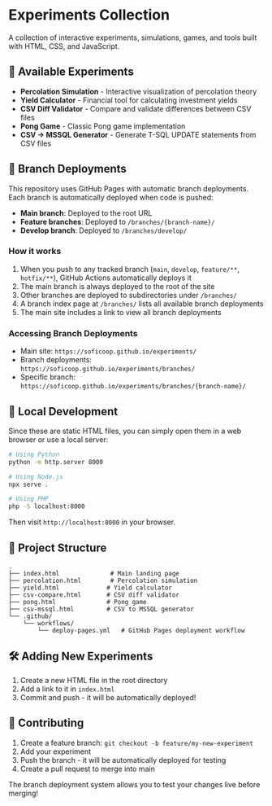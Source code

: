 # Experiments Collection

A collection of interactive experiments, simulations, games, and tools built with HTML, CSS, and JavaScript.

## 🎯 Available Experiments

- **Percolation Simulation** - Interactive visualization of percolation theory
- **Yield Calculator** - Financial tool for calculating investment yields
- **CSV Diff Validator** - Compare and validate differences between CSV files
- **Pong Game** - Classic Pong game implementation
- **CSV → MSSQL Generator** - Generate T-SQL UPDATE statements from CSV files

## 🌿 Branch Deployments

This repository uses GitHub Pages with automatic branch deployments. Each branch is automatically deployed when code is pushed:

- **Main branch**: Deployed to the root URL
- **Feature branches**: Deployed to `/branches/{branch-name}/`
- **Develop branch**: Deployed to `/branches/develop/`

### How it works

1. When you push to any tracked branch (`main`, `develop`, `feature/**`, `hotfix/**`), GitHub Actions automatically deploys it
2. The main branch is always deployed to the root of the site
3. Other branches are deployed to subdirectories under `/branches/`
4. A branch index page at `/branches/` lists all available branch deployments
5. The main site includes a link to view all branch deployments

### Accessing Branch Deployments

- Main site: `https://soficoop.github.io/experiments/`
- Branch deployments: `https://soficoop.github.io/experiments/branches/`
- Specific branch: `https://soficoop.github.io/experiments/branches/{branch-name}/`

## 🚀 Local Development

Since these are static HTML files, you can simply open them in a web browser or use a local server:

```bash
# Using Python
python -m http.server 8000

# Using Node.js
npx serve .

# Using PHP
php -S localhost:8000
```

Then visit `http://localhost:8000` in your browser.

## 📁 Project Structure

```
.
├── index.html              # Main landing page
├── percolation.html        # Percolation simulation
├── yield.html             # Yield calculator
├── csv-compare.html       # CSV diff validator
├── pong.html              # Pong game
├── csv-mssql.html         # CSV to MSSQL generator
└── .github/
    └── workflows/
        └── deploy-pages.yml   # GitHub Pages deployment workflow
```

## 🛠️ Adding New Experiments

1. Create a new HTML file in the root directory
2. Add a link to it in `index.html`
3. Commit and push - it will be automatically deployed!

## 📝 Contributing

1. Create a feature branch: `git checkout -b feature/my-new-experiment`
2. Add your experiment
3. Push the branch - it will be automatically deployed for testing
4. Create a pull request to merge into main

The branch deployment system allows you to test your changes live before merging!